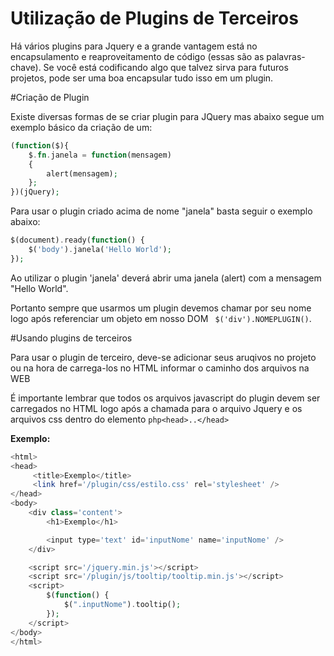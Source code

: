 # Utilização de Plugins de Terceiros

Há vários plugins para Jquery e a grande vantagem está no encapsulamento e reaproveitamento de código (essas são as palavras-chave). 
Se você está codificando algo que talvez sirva para futuros projetos, pode ser uma boa encapsular tudo isso em um plugin.

#Criação de Plugin

Existe diversas formas de se criar plugin para JQuery mas abaixo segue um exemplo básico da criação de um:

```php
(function($){
    $.fn.janela = function(mensagem) 
    {
        alert(mensagem);
    }; 
})(jQuery);
```

Para usar o plugin criado acima de nome "janela" basta seguir o exemplo abaixo:

```php
$(document).ready(function() {
    $('body').janela('Hello World');
});
```

Ao utilizar o plugin 'janela' deverá abrir uma janela (alert) com a mensagem "Hello World".

Portanto sempre que usarmos um plugin devemos chamar por seu nome logo após 
referenciar um objeto em nosso DOM ``` $('div').NOMEPLUGIN()```.

#Usando plugins de terceiros

Para usar o plugin de terceiro, deve-se adicionar seus aruqivos no projeto ou na 
hora de carrega-los no HTML informar o caminho dos arquivos na WEB

É importante lembrar que todos os arquivos javascript do plugin devem ser carregados 
no HTML logo após a chamada para o arquivo Jquery e os arquivos css dentro do elemento 
```php<head>..</head>```

**Exemplo:**

```php
<html>
<head>
     <title>Exemplo</title>
     <link href='/plugin/css/estilo.css' rel='stylesheet' />
</head>
<body>
    <div class='content'>
        <h1>Exemplo</h1>

        <input type='text' id='inputNome' name='inputNome' />
    </div>

    <script src='/jquery.min.js'></script>
    <script src='/plugin/js/tooltip/tooltip.min.js'></script>
    <script>
        $(function() {
            $(".inputNome").tooltip();
        });
    </script>
</body>
</html>
```


